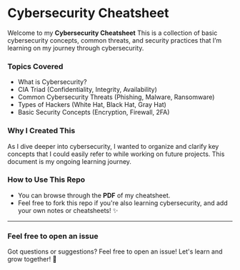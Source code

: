 # Cybersecurity Cheatsheet

Welcome to my **Cybersecurity Cheatsheet** 
This is a collection of basic cybersecurity concepts, common threats, and security practices that I’m learning on my journey through cybersecurity.

### **Topics Covered**
- What is Cybersecurity?  
- CIA Triad (Confidentiality, Integrity, Availability)  
- Common Cybersecurity Threats (Phishing, Malware, Ransomware)  
- Types of Hackers (White Hat, Black Hat, Gray Hat)  
- Basic Security Concepts (Encryption, Firewall, 2FA)

### **Why I Created This**
As I dive deeper into cybersecurity, I wanted to organize and clarify key concepts that I could easily refer to while working on future projects. This document is my ongoing learning journey.

### **How to Use This Repo**
- You can browse through the **PDF** of my cheatsheet.
- Feel free to fork this repo if you're also learning cybersecurity, and add your own notes or cheatsheets! ✨

---

### **Feel free to open an issue**  
Got questions or suggestions? Feel free to open an issue! Let's learn and grow together! 💖

